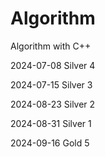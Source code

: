 # Algorithm
Algorithm with C++

2024-07-08 Silver 4

2024-07-15 Silver 3

2024-08-23 Silver 2

2024-08-31 Silver 1

2024-09-16 Gold 5